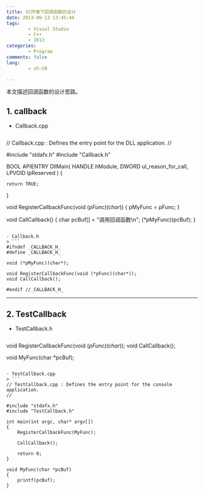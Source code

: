 ```yaml
---
title: VC环境下回调函数的设计
date: 2013-06-13 13:45:44
tags:
        - Visual Studio
        - C++
        - 2013
categories:
        - Program
comments: false
lang:
        - zh-CN

---
```

本文描述回调函数的设计思路。

<!-- more -->

## **1. callback** ##

- Callback.cpp
> ```
// Callback.cpp : Defines the entry point for the DLL application.
//

#include "stdafx.h"
#include "Callback.h"

BOOL APIENTRY DllMain( HANDLE hModule, 
                       DWORD  ul_reason_for_call, 
                       LPVOID lpReserved
					 )
{

    return TRUE;
}

void RegisterCallbackFunc(void (*pFunc)(char*))
{
	pMyFunc = pFunc;
}

void CallCallback()
{
	char pcBuf[] = "调用回调函数\n";
	(*pMyFunc)(pcBuf);
}
```

- Callback.h
> ```
#ifndef _CALLBACK_H_
#define _CALLBACK_H_

void (*pMyFunc)(char*);

void RegisterCallbackFunc(void (*pFunc)(char*));
void CallCallback();

#endif //_CALLBACK_H_
```

----------
## **2. TestCallback** ##
- TestCallback.h
> ```
void RegisterCallbackFunc(void (*pFunc)(char*));
void CallCallback();

void MyFunc(char *pcBuf);
```

- TestCallback.cpp
> ```
// TestCallback.cpp : Defines the entry point for the console application.
//

#include "stdafx.h"
#include "TestCallback.h"

int main(int argc, char* argv[])
{
	RegisterCallbackFunc(MyFunc);

	CallCallback();

	return 0;
}

void MyFunc(char *pcBuf)
{
	printf(pcBuf);
}
```